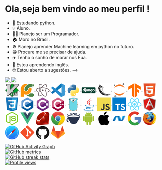 # Ola,seja bem vindo ao meu perfil !


- 🌱 Estudando python.
- 💡 Aluno.
- 👨‍💻 Planejo ser um Programador.
- 🏠 Moro no Brasil.
- ⚙️ Planejo aprender Machine learning em python no futuro.
- 😁 Procure me se precisar de ajuda.
- ✈️ Tenho o sonho de morar nos Eua.
- 📘 Estou aprendendo inglês.
- 🤓 Estou aberto a sugestões.
-->
 <div>
  <a href="https://github.com/LUCAS2077">
  <img height="180em" src="https://github-readme-stats.vercel.app/api?username=LUCAS2077&show_icons=true&theme=gotham&include_all_commits=true&count_private=true"/>  
  <img height="180em" src="https://github-readme-stats.vercel.app/api/top-langs/?username=LUCAS2077&layout=compact&langs_count=16&theme=gotham"/>
</div>
 
 
<div>
 <img align="center" alt-Ra-Python" height="45" width="45" src="https://raw.githubusercontent.com/devicons/devicon/master/icons/vim/vim-original.svg">
 <img align="center" alt-Ra-Python" height="45" width="45" src="https://raw.githubusercontent.com/devicons/devicon/master/icons/pycharm/pycharm-original.svg">
 <img align="center" alt-Ra-Python" height="45" width="45" src="https://raw.githubusercontent.com/devicons/devicon/master/icons/atom/atom-original.svg">
 <img align="center" alt-Ra-Python" height="45" width="45" src="https://raw.githubusercontent.com/devicons/devicon/master/icons/vscode/vscode-original.svg">
 <img align="center" alt-Ra-Python" height="45" width="45" src="https://raw.githubusercontent.com/devicons/devicon/master/icons/python/python-original.svg">
 <img align="center" alt-Ra-Python" height="45" width="45" src="https://raw.githubusercontent.com/devicons/devicon/master/icons/django/django-original.svg">
 <img align="center" alt-Ra-Python" height="45" width="45" src="https://raw.githubusercontent.com/devicons/devicon/master/icons/flask/flask-original.svg">
 <img align="center" alt-Ra-Python" height="45" width="45" src="https://raw.githubusercontent.com/devicons/devicon/master/icons/jupyter/jupyter-original.svg">
 <img align="center" alt-Ra-Python" height="45" width="45" src="https://raw.githubusercontent.com/devicons/devicon/master/icons/tensorflow/tensorflow-original.svg">
 <img align="center" alt-Ra-Python" height="45" width="45" src="https://raw.githubusercontent.com/devicons/devicon/master/icons/html5/html5-original.svg">
 <img align="center" alt-Ra-Python" height="45" width="45" src="https://raw.githubusercontent.com/devicons/devicon/master/icons/css3/css3-original.svg">
 <img align="center" alt-Ra-Python" height="45" width="45" src="https://raw.githubusercontent.com/devicons/devicon/master/icons/c/c-original.svg">
 <img align="center" alt-Ra-Csharp" height="45" width="45" src="https://raw.githubusercontent.com/devicons/devicon/master/icons/csharp/csharp-original.svg">
 <img align="center" alt-Ra-Python" height="45" width="45" src="https://raw.githubusercontent.com/devicons/devicon/master/icons/cplusplus/cplusplus-original.svg">
 <img align="center" alt-Ra-Python" height="45" width="45" src="https://raw.githubusercontent.com/devicons/devicon/master/icons/go/go-original.svg">
 <img align="center" alt-Ra-Python" height="45" width="45" src="https://raw.githubusercontent.com/devicons/devicon/master/icons/java/java-original.svg">
 <img align="center" alt-Ra-Python" height="45" width="45" src="https://raw.githubusercontent.com/devicons/devicon/master/icons/javascript/javascript-original.svg">
 <img align="center" alt-Ra-Python" height="45" width="45" src="https://raw.githubusercontent.com/devicons/devicon/master/icons/typescript/typescript-original.svg">
 <img align="center" alt-Ra-Python" height="45" width="45" src="https://raw.githubusercontent.com/devicons/devicon/master/icons/react/react-original.svg">
 <img align="center" alt-Ra-Python" height="45" width="45" src="https://raw.githubusercontent.com/devicons/devicon/master/icons/angularjs/angularjs-original.svg">
 <img align="center" alt-Ra-Python" height="45" width="45" src="https://raw.githubusercontent.com/devicons/devicon/master/icons/nodejs/nodejs-original.svg">
 <img align="center" alt-Ra-Python" height="45" width="45" src="https://raw.githubusercontent.com/devicons/devicon/master/icons/vuejs/vuejs-original.svg">
 <img align="center" alt-Ra-Python" height="45" width="45" src="https://raw.githubusercontent.com/devicons/devicon/master/icons/ruby/ruby-original.svg">
 <img align="center" alt-Ra-Python" height="45" width="45" src="https://raw.githubusercontent.com/devicons/devicon/master/icons/chrome/chrome-original.svg">
 <img align="center" alt-Ra-Python" height="45" width="45" src="https://raw.githubusercontent.com/devicons/devicon/master/icons/coffeescript/coffeescript-original.svg">
 <img align="center" alt-Ra-Python" height="45" width="45" src="https://raw.githubusercontent.com/devicons/devicon/master/icons/android/android-original.svg">
 <img align="center" alt-Ra-Python" height="45" width="45" src="https://raw.githubusercontent.com/devicons/devicon/master/icons/apple/apple-original.svg">
 <img align="center" alt-Ra-Python" height="45" width="45" src="https://raw.githubusercontent.com/devicons/devicon/master/icons/dot-net/dot-net-original.svg">
 <img align="center" alt-Ra-Python" height="45" width="45" src="https://raw.githubusercontent.com/devicons/devicon/master/icons/google/google-original.svg">
 <img align="center" alt-Ra-Python" height="45" width="45" src="https://raw.githubusercontent.com/devicons/devicon/master/icons/firefox/firefox-original.svg">
 <img align="center" alt-Ra-Python" height="45" width="45" src="https://raw.githubusercontent.com/devicons/devicon/master/icons/safari/safari-original.svg">
 <img align="center" alt-Ra-Python" height="45" width="45" src="https://raw.githubusercontent.com/devicons/devicon/master/icons/git/git-original.svg">
 <img align="center" alt-Ra-Python" height="45" width="45" src="https://raw.githubusercontent.com/devicons/devicon/master/icons/github/github-original.svg">
 <img align="center" alt-Ra-Python" height="45" width="45" src="https://raw.githubusercontent.com/devicons/devicon/master/icons/gitlab/gitlab-original.svg">
</div>

![GitHub Activity Graph](https://activity-graph.herokuapp.com/graph?username=LUCAS2077)  
![GitHub metrics](https://metrics.lecoq.io/LUCAS2077)  
![GitHub streak stats](https://github-readme-streak-stats.herokuapp.com/?user=LUCAS2077)  
![Profile views](https://gpvc.arturio.dev/LUCAS2077)  
